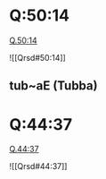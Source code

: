 
# Q:50:14

[Q.50:14](https://quran.com/50:14/tafsirs/ar-tafsir-al-tabari)

![[Qrsd#50:14]]

## tub~aE (Tubba)

# Q:44:37

[Q.44:37](https://quran.com/44:37/tafsirs/ar-tafsir-al-tabari)

![[Qrsd#44:37]]
